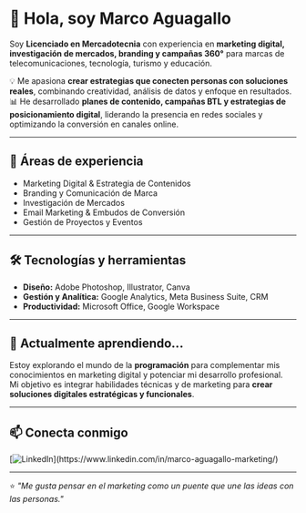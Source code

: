 # 👋 Hola, soy Marco Aguagallo  

Soy **Licenciado en Mercadotecnia** con experiencia en **marketing digital, investigación de mercados, branding y campañas 360°** para marcas de telecomunicaciones, tecnología, turismo y educación.  

💡 Me apasiona **crear estrategias que conecten personas con soluciones reales**, combinando creatividad, análisis de datos y enfoque en resultados.  
📊 He desarrollado **planes de contenido, campañas BTL y estrategias de posicionamiento digital**, liderando la presencia en redes sociales y optimizando la conversión en canales online.  

---

## 🚀 Áreas de experiencia
- Marketing Digital & Estrategia de Contenidos  
- Branding y Comunicación de Marca  
- Investigación de Mercados  
- Email Marketing & Embudos de Conversión  
- Gestión de Proyectos y Eventos  

---

## 🛠 Tecnologías y herramientas
- **Diseño:** Adobe Photoshop, Illustrator, Canva  
- **Gestión y Analítica:** Google Analytics, Meta Business Suite, CRM  
- **Productividad:** Microsoft Office, Google Workspace  

---

## 🌱 Actualmente aprendiendo...
Estoy explorando el mundo de la **programación** para complementar mis conocimientos en marketing digital y potenciar mi desarrollo profesional.  
Mi objetivo es integrar habilidades técnicas y de marketing para **crear soluciones digitales estratégicas y funcionales**.  

---

## 📫 Conecta conmigo
[![LinkedIn]([[https://img.shields.io/badge/LinkedIn-Perfil-blue?style=for-the-badge&logo=linkedin](https://media.licdn.com/dms/image/v2/D4E03AQH9auB9eG3GKw/profile-displayphoto-shrink_400_400/profile-displayphoto-shrink_400_400/0/1678498701911?e=1758153600&v=beta&t=N1mNgODMRZy0o5ueEpG7yihVaHH7gFk68j31NammMSg)](https://upload.wikimedia.org/wikipedia/commons/thumb/c/ca/LinkedIn_logo_initials.png/500px-LinkedIn_logo_initials.png))](https://www.linkedin.com/in/marco-aguagallo-marketing/)  

---
⭐️ _"Me gusta pensar en el marketing como un puente que une las ideas con las personas."_  
